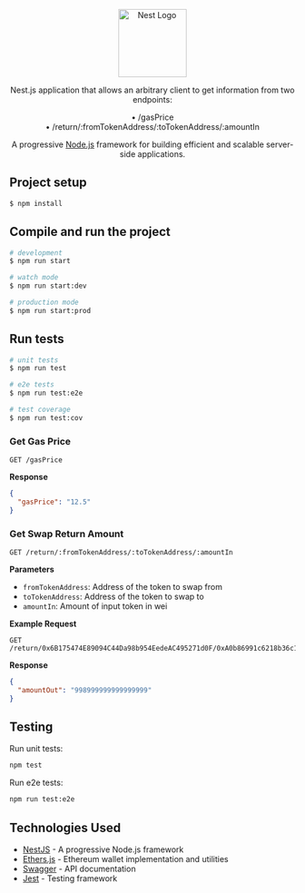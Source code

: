 <p align="center">
  <a href="http://nestjs.com/" target="blank"><img src="https://nestjs.com/img/logo-small.svg" width="120" alt="Nest Logo" /></a>
</p>


  <p align="center"> 
  Nest.js application that allows an arbitrary client to get information from two endpoints:
<p align="center"> 
• /gasPrice
<br/>
• /return/:fromTokenAddress/:toTokenAddress/:amountIn
</p > 
  </p>

[circleci-image]: https://img.shields.io/circleci/build/github/nestjs/nest/master?token=abc123def456
[circleci-url]: https://circleci.com/gh/nestjs/nest

  <p align="center">A progressive <a href="http://nodejs.org" target="_blank">Node.js</a> framework for building efficient and scalable server-side applications.</p>
   



## Project setup

```bash
$ npm install
```

## Compile and run the project

```bash
# development
$ npm run start

# watch mode
$ npm run start:dev

# production mode
$ npm run start:prod
```

## Run tests

```bash
# unit tests
$ npm run test

# e2e tests
$ npm run test:e2e

# test coverage
$ npm run test:cov
```



### Get Gas Price

```
GET /gasPrice
```

**Response**
```json
{
  "gasPrice": "12.5"
}
```

### Get Swap Return Amount

```
GET /return/:fromTokenAddress/:toTokenAddress/:amountIn
```

**Parameters**
- `fromTokenAddress`: Address of the token to swap from
- `toTokenAddress`: Address of the token to swap to
- `amountIn`: Amount of input token in wei

**Example Request**
```
GET /return/0x6B175474E89094C44Da98b954EedeAC495271d0F/0xA0b86991c6218b36c1d19D4a2e9Eb0cE3606eB48/1000000000000000000
```

**Response**
```json
{
  "amountOut": "998999999999999999"
}
```

## Testing

Run unit tests:
```bash
npm test
```

Run e2e tests:
```bash
npm run test:e2e
```

## Technologies Used

- [NestJS](https://nestjs.com/) - A progressive Node.js framework
- [Ethers.js](https://docs.ethers.org/) - Ethereum wallet implementation and utilities
- [Swagger](https://swagger.io/) - API documentation
- [Jest](https://jestjs.io/) - Testing framework

